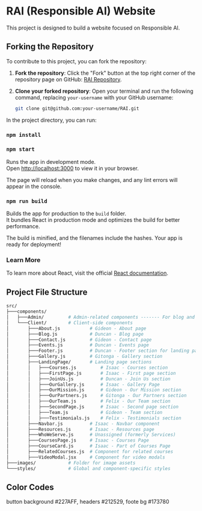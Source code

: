 # RAI (Responsible AI) Website

This project is designed to build a website focused on Responsible AI.

## Forking the Repository

To contribute to this project, you can fork the repository:

1. **Fork the repository**: Click the "Fork" button at the top right corner of the repository page on GitHub: [RAI Repository](https://github.com/iSaacSigei/RAI.git).

2. **Clone your forked repository**:
   Open your terminal and run the following command, replacing `your-username` with your GitHub username:

   ```bash
   git clone git@github.com:your-username/RAI.git

In the project directory, you can run:
### `npm install`
### `npm start`

Runs the app in development mode.  
Open [http://localhost:3000](http://localhost:3000) to view it in your browser.

The page will reload when you make changes, and any lint errors will appear in the console.

### `npm run build`

Builds the app for production to the `build` folder.  
It bundles React in production mode and optimizes the build for better performance.

The build is minified, and the filenames include the hashes. Your app is ready for deployment!

### Learn More

To learn more about React, visit the official [React documentation](https://reactjs.org/).

## Project File Structure

```bash
src/
├───components/
│   ├───Admin/         # Admin-related components ------- For blog and events updates
│   └───Client/        # Client-side components
│       ├───About.js           # Gideon - About page
│       ├───Blog.js            # Duncan - Blog page
│       ├───Contact.js         # Gideon - Contact page
│       ├───Events.js          # Duncan - Events page
│       ├───Footer.js          # Duncan - Footer section for landing page
│       ├───Gallery.js         # Gitonga - Gallery section
│       ├───LandingPage/       # Landing page sections
│       │   ├───Courses.js         # Isaac - Courses section
│       │   ├───FirstPage.js       # Isaac - First page section
│       │   ├───JoinUs.js          # Duncan - Join Us section
│       │   ├───OurGallery.js      # Isaac - Gallery Page
│       │   ├───OurMission.js      # Gideon - Our Mission section
│       │   ├───OurPartners.js     # Gitonga - Our Partners section
│       │   ├───OurTeam.js         # Felix - Our Team section
│       │   ├───SecondPage.js      # Isaac - Second page section
│       │   ├───Team.js            # Gideon - Team section
│       │   ├───Testimonials.js    # Felix - Testimonials section
│       ├───Navbar.js          # Isaac - Navbar component
│       ├───Resources.js       # Isaac - Resources page
│       ├───WhoWeServe.js      # Unassigned (formerly Services)
│       ├───CoursesPage.js     # Isaac - Courses Page
│       ├───CourseCard.js      # Isaac - Part of Courses Page
│       ├───RelatedCourses.js  # Component for related courses
│       ├───VideoModal.jsx     # Component for video modals
├───images/            # Folder for image assets
└───styles/            # Global and component-specific styles

```
## Color Codes
button background #227AFF, headers #212529, foote bg #173780